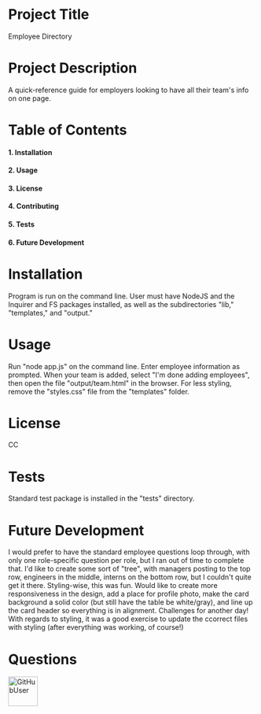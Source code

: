 
# Project Title
Employee Directory

# Project Description
A quick-reference guide for employers looking to have all their team's info on one page.

# Table of Contents

  #### 1. Installation
  #### 2. Usage
  #### 3. License
  #### 4. Contributing
  #### 5. Tests
  #### 6. Future Development

# Installation
Program is run on the command line. User must have NodeJS and the Inquirer and FS packages installed, as well as the subdirectories "lib," "templates," and "output."

# Usage
Run "node app.js" on the command line. Enter employee information as prompted. When your team is added, select "I'm done adding employees", then open the file "output/team.html" in the browser. For less styling, remove the "styles.css" file from the "templates" folder.

# License
CC

# Tests
Standard test package is installed in the "tests" directory.

# Future Development
I would prefer to have the standard employee questions loop through, with only one role-specific question per role, but I ran out of time to complete that. I'd like to create some sort of "tree", with managers posting to the top row, engineers in the middle, interns on the bottom row, but I couldn't quite get it there. Styling-wise, this was fun. Would like to create more responsiveness in the design, add a place for profile photo, make the card background a solid color (but still have the table be white/gray), and line up the card header so everything is in alignment. Challenges for another day! With regards to styling, it was a good exercise to update the ccorrect files with styling (after everything was working, of course!)

# Questions
<img src="https://avatars2.githubusercontent.com/u/60320896?v=4" alt= "GitHubUser" width="60" height="60" />

